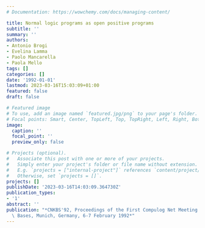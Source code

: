 ```yaml
---
# Documentation: https://wowchemy.com/docs/managing-content/

title: Normal logic programs as open positive programs
subtitle: ''
summary: ''
authors:
- Antonio Brogi
- Evelina Lamma
- Paolo Mancarella
- Paola Mello
tags: []
categories: []
date: '1992-01-01'
lastmod: 2023-03-16T15:03:09+01:00
featured: false
draft: false

# Featured image
# To use, add an image named `featured.jpg/png` to your page's folder.
# Focal points: Smart, Center, TopLeft, Top, TopRight, Left, Right, BottomLeft, Bottom, BottomRight.
image:
  caption: ''
  focal_point: ''
  preview_only: false

# Projects (optional).
#   Associate this post with one or more of your projects.
#   Simply enter your project's folder or file name without extension.
#   E.g. `projects = ["internal-project"]` references `content/project/deep-learning/index.md`.
#   Otherwise, set `projects = []`.
projects: []
publishDate: '2023-03-16T14:03:09.364730Z'
publication_types:
- '1'
abstract: ''
publication: "*CNKBS'92, Proceedings of the First Compulog Net Meeting on Knowledge\
  \ Bases, Munich, Germany, 6-7 February 1992*"
---
```

